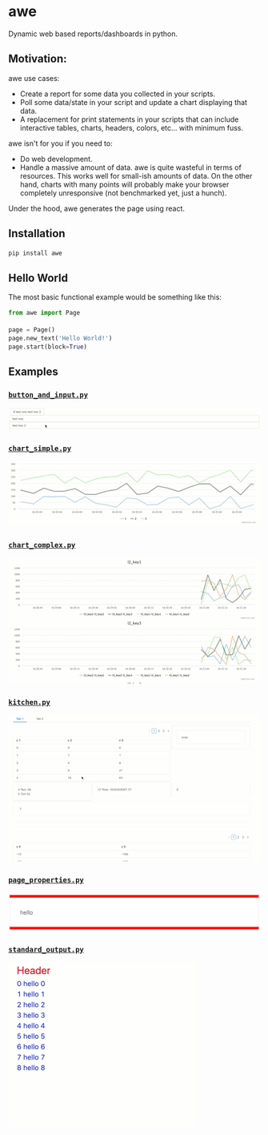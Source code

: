 # awe

Dynamic web based reports/dashboards in python.

## Motivation:

awe use cases:
- Create a report for some data you collected in your scripts.
- Poll some data/state in your script and update a chart displaying that data.
- A replacement for print statements in your scripts that can include 
  interactive tables, charts, headers, colors, etc... with minimum fuss.

awe isn't for you if you need to:
- Do web development.
- Handle a massive amount of data. awe is quite wasteful in terms of resources. This works
  well for small-ish amounts of data. On the other hand, charts with many points will
  probably make your browser completely unresponsive (not benchmarked yet, just a hunch).

Under the hood, awe generates the page using react.

## Installation
```bash
pip install awe
```

## Hello World
The most basic functional example would be something like this:
```python
from awe import Page

page = Page()
page.new_text('Hello World!')
page.start(block=True)
```

## Examples

### [`button_and_input.py`](examples/button_and_input.py)
![image](docs/images/button_and_input.gif)

### [`chart_simple.py`](examples/chart_simple.py)
![image](docs/images/chart_simple.gif)

### [`chart_complex.py`](examples/chart_complex.py)
![image](docs/images/chart_complex.gif)

### [`kitchen.py`](examples/kitchen.py)
![image](docs/images/kitchen.gif)

### [`page_properties.py`](examples/page_properties.py)
![image](docs/images/page_properties.png)

### [`standard_output.py`](examples/standard_output.py)
![image](docs/images/standard_output.gif)
